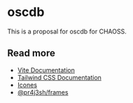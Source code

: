 # oscdb

This is a proposal for oscdb for CHAOSS.

## Read more

- [Vite Documentation](https://vite.dev/guide/)
- [Tailwind CSS Documentation](https://tailwindcss.com/docs/utility-first)
- [Icones](https://icones.js.org/)
- [@pr4j3sh/frames](https://github.com/pr4j3sh/frames)
